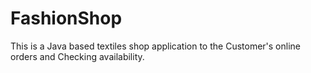 # FashionShop
This is a Java based textiles shop application to the Customer's online orders and Checking availability.

